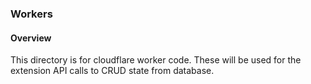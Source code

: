 ### Workers

#### Overview
This directory is for cloudflare worker code. These will be used for the extension API calls to CRUD state from database.